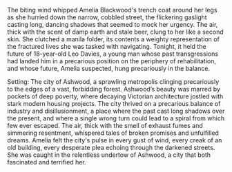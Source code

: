 The biting wind whipped Amelia Blackwood's trench coat around her legs as she hurried down the narrow, cobbled street, the flickering gaslight casting long, dancing shadows that seemed to mock her urgency.  The air, thick with the scent of damp earth and stale beer, clung to her like a second skin.  She clutched a manila folder, its contents a weighty representation of the fractured lives she was tasked with navigating.  Tonight, it held the future of 18-year-old Leo Davies, a young man whose past transgressions had landed him in a precarious position on the periphery of rehabilitation, and whose future, Amelia suspected, hung precariously in the balance.

Setting:  The city of Ashwood, a sprawling metropolis clinging precariously to the edges of a vast, forbidding forest.  Ashwood’s beauty was marred by pockets of deep poverty, where decaying Victorian architecture jostled with stark modern housing projects. The city thrived on a precarious balance of industry and disillusionment, a place where the past cast long shadows over the present, and where a single wrong turn could lead to a spiral from which few ever escaped.  The air, thick with the smell of exhaust fumes and simmering resentment, whispered tales of broken promises and unfulfilled dreams. Amelia felt the city's pulse in every gust of wind, every creak of an old building, every desperate plea echoing through the darkened streets.  She was caught in the relentless undertow of Ashwood, a city that both fascinated and terrified her.
